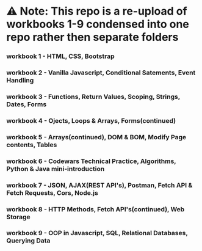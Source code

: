 # ⚠️ Note: This repo is a re-upload of workbooks 1-9 condensed into one repo rather then separate folders

### workbook 1 - HTML, CSS, Bootstrap

### workbook 2 - Vanilla Javascript, Conditional Satements, Event Handling

### workbook 3 - Functions, Return Values, Scoping, Strings, Dates, Forms

### workbook 4 - Ojects, Loops & Arrays, Forms(continued)

### workbook 5 - Arrays(continued), DOM & BOM, Modify Page contents, Tables

### workbook 6 - Codewars Technical Practice, Algorithms, Python & Java mini-introduction

### workbook 7 - JSON, AJAX(REST API's), Postman, Fetch API & Fetch Requests, Cors, Node.js

### workbook 8 - HTTP Methods, Fetch API's(continued), Web Storage

### workbook 9 - OOP in Javascript, SQL, Relational Databases, Querying Data